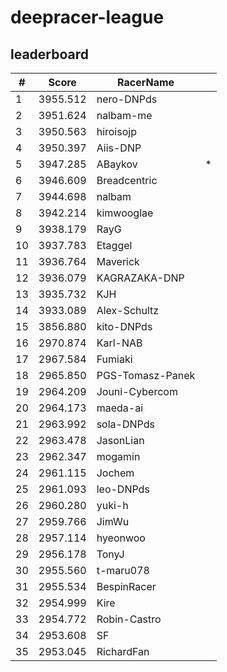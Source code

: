 # deepracer-league

## leaderboard

<!-- leaderboard -->
| # | Score | RacerName |   |
| - | ----- | --------- | - |
| 1 | 3955.512 | nero-DNPds | |
| 2 | 3951.624 | nalbam-me | |
| 3 | 3950.563 | hiroisojp | |
| 4 | 3950.397 | Aiis-DNP | |
| 5 | 3947.285 | ABaykov | * |
| 6 | 3946.609 | Breadcentric | |
| 7 | 3944.698 | nalbam | |
| 8 | 3942.214 | kimwooglae | |
| 9 | 3938.179 | RayG | |
| 10 | 3937.783 | Etaggel | |
| 11 | 3936.764 | Maverick | |
| 12 | 3936.079 | KAGRAZAKA-DNP | |
| 13 | 3935.732 | KJH | |
| 14 | 3933.089 | Alex-Schultz | |
| 15 | 3856.880 | kito-DNPds | |
| 16 | 2970.874 | Karl-NAB | |
| 17 | 2967.584 | Fumiaki | |
| 18 | 2965.850 | PGS-Tomasz-Panek | |
| 19 | 2964.209 | Jouni-Cybercom | |
| 20 | 2964.173 | maeda-ai | |
| 21 | 2963.992 | sola-DNPds | |
| 22 | 2963.478 | JasonLian | |
| 23 | 2962.347 | mogamin | |
| 24 | 2961.115 | Jochem | |
| 25 | 2961.093 | leo-DNPds | |
| 26 | 2960.280 | yuki-h | |
| 27 | 2959.766 | JimWu | |
| 28 | 2957.114 | hyeonwoo | |
| 29 | 2956.178 | TonyJ | |
| 30 | 2955.560 | t-maru078 | |
| 31 | 2955.534 | BespinRacer | |
| 32 | 2954.999 | Kire | |
| 33 | 2954.772 | Robin-Castro | |
| 34 | 2953.608 | SF | |
| 35 | 2953.045 | RichardFan | |
